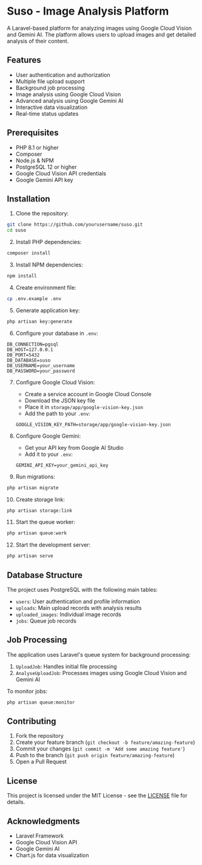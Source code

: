 # Suso - Image Analysis Platform

A Laravel-based platform for analyzing images using Google Cloud Vision and Gemini AI. The platform allows users to upload images and get detailed analysis of their content.

## Features

- User authentication and authorization
- Multiple file upload support
- Background job processing
- Image analysis using Google Cloud Vision
- Advanced analysis using Google Gemini AI
- Interactive data visualization
- Real-time status updates

## Prerequisites

- PHP 8.1 or higher
- Composer
- Node.js & NPM
- PostgreSQL 12 or higher
- Google Cloud Vision API credentials
- Google Gemini API key

## Installation

1. Clone the repository:
```bash
git clone https://github.com/yourusername/suso.git
cd suso
```

2. Install PHP dependencies:
```bash
composer install
```

3. Install NPM dependencies:
```bash
npm install
```

4. Create environment file:
```bash
cp .env.example .env
```

5. Generate application key:
```bash
php artisan key:generate
```

6. Configure your database in `.env`:
```env
DB_CONNECTION=pgsql
DB_HOST=127.0.0.1
DB_PORT=5432
DB_DATABASE=suso
DB_USERNAME=your_username
DB_PASSWORD=your_password
```

7. Configure Google Cloud Vision:
   - Create a service account in Google Cloud Console
   - Download the JSON key file
   - Place it in `storage/app/google-vision-key.json`
   - Add the path to your `.env`:
   ```env
   GOOGLE_VISION_KEY_PATH=storage/app/google-vision-key.json
   ```

8. Configure Google Gemini:
   - Get your API key from Google AI Studio
   - Add it to your `.env`:
   ```env
   GEMINI_API_KEY=your_gemini_api_key
   ```

9. Run migrations:
```bash
php artisan migrate
```

10. Create storage link:
```bash
php artisan storage:link
```

11. Start the queue worker:
```bash
php artisan queue:work
```

12. Start the development server:
```bash
php artisan serve
```

## Database Structure

The project uses PostgreSQL with the following main tables:

- `users`: User authentication and profile information
- `uploads`: Main upload records with analysis results
- `uploaded_images`: Individual image records
- `jobs`: Queue job records

## Job Processing

The application uses Laravel's queue system for background processing:

1. `UploadJob`: Handles initial file processing
2. `AnalyseUploadJob`: Processes images using Google Cloud Vision and Gemini AI

To monitor jobs:
```bash
php artisan queue:monitor
```

## Contributing

1. Fork the repository
2. Create your feature branch (`git checkout -b feature/amazing-feature`)
3. Commit your changes (`git commit -m 'Add some amazing feature'`)
4. Push to the branch (`git push origin feature/amazing-feature`)
5. Open a Pull Request

## License

This project is licensed under the MIT License - see the [LICENSE](LICENSE) file for details.

## Acknowledgments

- Laravel Framework
- Google Cloud Vision API
- Google Gemini AI
- Chart.js for data visualization
